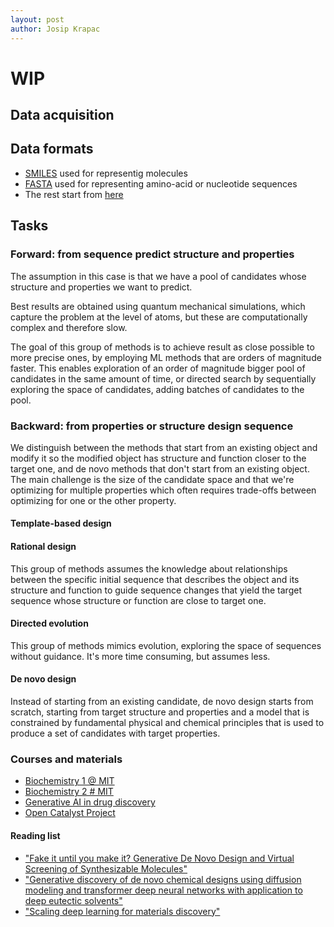 ```yaml
---
layout: post
author: Josip Krapac
---
```


# WIP

## Data acquisition
## Data formats
- [SMILES](https://en.wikipedia.org/wiki/Simplified_Molecular_Input_Line_Entry_System) used for representig molecules
- [FASTA](https://en.wikipedia.org/wiki/FASTA_format) used for representing amino-acid or nucleotide sequences
- The rest start from [here](https://www.perplexity.ai/search/what-file-formats-are-used-for-3c.x9TLBS_abC0Wm6hN7aQ)

## Tasks
### Forward: from sequence predict structure and properties
The assumption in this case is that we have a pool of candidates whose structure and properties we want to predict. 

Best results are obtained using quantum mechanical simulations, which capture the problem at the level of atoms, but these are computationally complex and therefore slow. 

The goal of this group of methods is to achieve result as close possible to more precise ones, by employing ML methods that are orders of magnitude faster. This enables exploration of an order of magnitude bigger pool of candidates in the same amount of time, or directed search by sequentially exploring the space of candidates, adding batches of candidates to the pool.
### Backward: from properties or structure design sequence
We distinguish between the methods that start from an existing object and modify it so the modified object has structure and function closer to the target one, and de novo methods that don't start from an existing object. The main challenge is the size of the candidate space and that we're optimizing for multiple properties which often requires trade-offs between optimizing for one or the other property.
#### Template-based design
#### Rational design
This group of methods assumes the knowledge about relationships between the specific initial sequence that describes the object and its structure and function to guide sequence changes that yield the target sequence whose structure or function are close to target one. 
#### Directed evolution
This group of methods mimics evolution, exploring the space of sequences without guidance. It's more time consuming, but assumes less.
#### De novo design
Instead of starting from an existing candidate, de novo design starts from scratch, starting from target structure and properties and a model that is constrained by fundamental physical and chemical principles that is used to produce a set of candidates with target properties.

### Courses and materials 
- [Biochemistry 1 @ MIT](https://ocw.mit.edu/courses/5-07sc-biological-chemistry-i-fall-2013/)
- [Biochemistry 2 # MIT](https://ocw.mit.edu/courses/5-08j-biological-chemistry-ii-spring-2016/)
- [Generative AI in drug discovery](https://youtube.com/playlist?list=PLAXC54QmQTfz5Pk_3yq9RfLaU0b13lWgF&si=H_wFY0UauuOh4pN6)
- [Open Catalyst Project](https://opencatalystproject.org/)

#### Reading list
- ["Fake it until you make it? Generative De Novo Design and Virtual Screening of Synthesizable Molecules"](https://chemrxiv.org/engage/chemrxiv/article-details/64ad5354ba3e99daefe70a18)
- ["Generative discovery of de novo chemical designs using diffusion modeling and transformer deep neural networks with application to deep eutectic solvents"](https://pubs.aip.org/aip/apl/article/122/23/234103/2894780/Generative-discovery-of-de-novo-chemical-designs?utm_source=perplexity)
- ["Scaling deep learning for materials discovery"](https://www.nature.com/articles/s41586-023-06735-9)